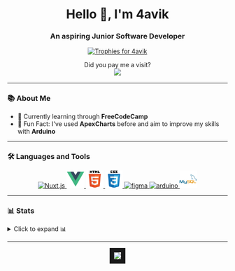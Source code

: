 
<!---
<div align="center">
  <a href="https://soundcloud.com/minuskx/bit1?in=minuskx/sets/byte-1&utm_source=clipboard&utm_medium=text&utm_campaign=social_sharing" target="_blank">
    <img src="https://res.cloudinary.com/dk-find-out/image/upload/q_80,w_1920,f_auto/DCTM_Penguin_UK_DK_AL697473_RGB_PNG_namnse.jpg" alt="Kitty" width="100" height="100" border="10" />
  </a>
</div>
--->

<h1 align="center">Hello 👋, I'm 4avik</h1>
<h3 align="center">An aspiring Junior Software Developer</h3>

<div align="center">
  <p><a href="https://github.com/ryo-ma/github-profile-trophy">
    <img src="https://github-profile-trophy.vercel.app/?username=4avik&theme=onedark&no-bg=true&no-frame=true&margin-w=2" alt="Trophies for 4avik" />
  </a></p>
</div>

<p align="center">
   Did you pay me a visit?<br>
  <img src="https://profile-counter.glitch.me/{4avik}/count.svg" />
</p>

---

### 📚 About Me

- 🌱 Currently learning through **FreeCodeCamp**
- 👀 Fun Fact: I've used **ApexCharts** before and aim to improve my skills with **Arduino**
<!---- 🌐 Check out my [Portfolio](https://.....com)--->

---

### 🛠 Languages and Tools

<p align="center">
  <a href="https://nuxtjs.org/" target="_blank" rel="noreferrer">
    <img src="https://www.vectorlogo.zone/logos/nuxtjs/nuxtjs-icon.svg" alt="Nuxt.js" width="40" height="40"/>
  </a> 
  <a href="https://vuejs.org/" target="_blank" rel="noreferrer">
    <img src="https://raw.githubusercontent.com/devicons/devicon/master/icons/vuejs/vuejs-original.svg" alt="Vue.js" width="40" height="40"/>
  </a> 
  <a href="https://www.w3.org/html/" target="_blank" rel="noreferrer">
    <img src="https://raw.githubusercontent.com/devicons/devicon/master/icons/html5/html5-original-wordmark.svg" alt="html5" width="40" height="40"/>
  </a> 
  <a href="https://www.w3schools.com/css/" target="_blank" rel="noreferrer">
    <img src="https://raw.githubusercontent.com/devicons/devicon/master/icons/css3/css3-original-wordmark.svg" alt="css3" width="40" height="40"/>
  </a> 
  <a href="https://www.figma.com/" target="_blank" rel="noreferrer">
    <img src="https://www.vectorlogo.zone/logos/figma/figma-icon.svg" alt="figma" width="40" height="40"/>
  </a> 
  <a href="https://www.arduino.cc/" target="_blank" rel="noreferrer">
    <img src="https://cdn.worldvectorlogo.com/logos/arduino-1.svg" alt="arduino" width="40" height="40"/>
  </a> 
  <a href="https://www.mysql.com/" target="_blank" rel="noreferrer">
    <img src="https://raw.githubusercontent.com/devicons/devicon/master/icons/mysql/mysql-original-wordmark.svg" alt="mysql" width="40" height="40"/>
  </a> 
</p>


---

### 📊 Stats

<details>
  <summary>Click to expand 📊</summary>
  <p align="center">
    <img src="https://github-readme-stats.vercel.app/api/top-langs?username=4avik&show_icons=true&theme=merko&title_color=8611a6&text_color=2ebca6&bg_color=1a191a&locale=en&layout=compact" alt="Most used languages" width="410" />
  </p>

  <p align="center">
    <img src="https://github-readme-stats.vercel.app/api?username=4avik&show_icons=true&theme=merko&title_color=116da6&text_color=2ebca6&bg_color=1a191a&locale=en" alt="GitHub stats" width="410" />
  </p>

  <p align="center">
    <img src="https://streak-stats.demolab.com/?user=4avik&theme=gruvbox&border_radius=4.5" alt="Current streak" width="410" />
  </p>

  <p align="center">
    <a href="https://github.com/4avik?tab=repositories&sort=stargazers">
      <img alt="total stars" title="Total stars on GitHub" src="https://img.shields.io/github/stars/4avik?style=social"/>
    </a>
  </p>
</details>

---

<div align="center">
  <a href="https://media.istockphoto.com/id/1018078858/photo/gorgeous-ginger-cat-on-isolated-black-background.jpg?s=612x612&w=0&k=20&c=47yGoaN8LMsLCMKhScisycwaGnZdKTNvdTq61mHTLBo=" target="_blank">
    <img src="https://static.vecteezy.com/system/resources/previews/034/925/406/non_2x/ai-generated-shorthair-cat-on-transparent-background-image-png.png" alt=" " width="100" height="100" border="10" />
  </a>
</div>

